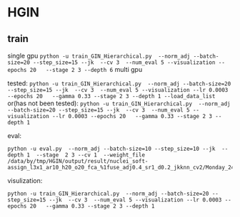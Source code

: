 # HGIN


## train

single gpu
``
python -u train_GIN_Hierarchical.py  --norm_adj --batch-size=20 --step_size=15 --jk  --cv 3  --num_eval 5 --visualization --epochs 20   --stage 2 3 --depth 6
``
multi gpu

tested:
``
python -u train_GIN_Hierarchical.py  --norm_adj --batch-size=20 --step_size=15 --jk  --cv 3  --num_eval 5 --visualization --lr 0.0003 --epochs 20   --gamma 0.33 --stage 2 3 --depth 1 --load_data_list
``
or(has not been tested):
``
python -u train_GIN_Hierarchical.py  --norm_adj --batch-size=20 --step_size=15 --jk  --cv 3  --num_eval 5 --visualization --lr 0.0003 --epochs 20   --gamma 0.33 --stage 2 3 --depth 1
``

eval:
```
python -u eval.py  --norm_adj --batch-size=10 --step_size=10 --jk  --depth 1  --stage  2 3 --cv 1  --weight_file /data/by/tmp/HGIN/output/result/nuclei_soft-assign_l3x1_ar10_h20_o20_fca_%1fuse_adj0.4_sr1_d0.2_jkknn_cv2/Monday_24_May_2021_09h_50m_38s/model_best.pth.tar
```

visulization:
```
python -u train_GIN_Hierarchical.py  --norm_adj --batch-size=20 --step_size=15 --jk  --cv 3  --num_eval 5 --visualization --lr 0.0003 --epochs 20   --gamma 0.33 --stage 2 3 --depth 1
```